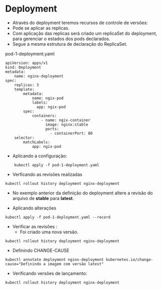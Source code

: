 # Deployment

- Através do deployment teremos recursos de controle de versões:
- Pode se aplicar as replicas.
- Com aplicação das replicas será criado um replicaSet do deployment, 
para gerenciar o estados dos pods declarados.
- Segue a mesma estrutura de declaração do ReplicaSet.

pod-1-deployment.yaml

```
apiVersion: apps/v1
kind: Deployment
metadata:
    name: nginx-deployment
spec:
    replicas: 3
    template:
        metadata:
            name: ngix-pod
            labels:
              app: ngix-pod
        spec:
            containers:
                - name: ngix-container   
                  image: nginx:stable
                  ports:
                    - containerPort: 80
    selector:
        matchLabels:
            app: ngix-pod
```

- Aplicando a configuração:

```
    kubectl apply -f pod-1-deployment.yaml

```

- Verficando as revisões realizadas

```
kubectl rollout history deployment nginx-deployment

```

- No exemplo anterior da definição do deployment altere a revisão do arquivo
de **stable** para **latest**.


- Aplicando alterações 

```
kubectl apply -f pod-1-deployment.yaml --record

```

- Verificar as revisões :
    - Foi criado uma nova versão.

```
kubectl rollout history deployment nginx-deployment

```

- Definindo CHANGE-CAUSE

```
kubectl annotate deployment nginx-deployment kubernetes.io/change-cause="Definindo a imagem com versão latest"

```

- Verificando versões de lançamento:

```
kubectl rollout history deployment nginx-deployment

```